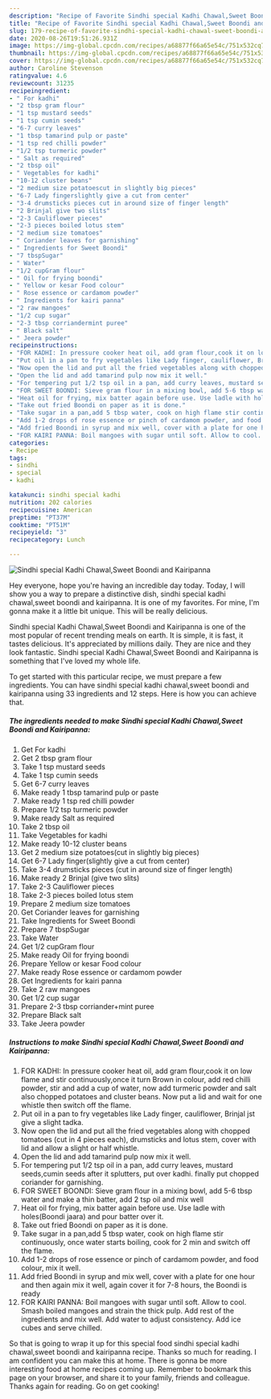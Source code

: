 ```yaml
---
description: "Recipe of Favorite Sindhi special Kadhi Chawal,Sweet Boondi and Kairipanna"
title: "Recipe of Favorite Sindhi special Kadhi Chawal,Sweet Boondi and Kairipanna"
slug: 179-recipe-of-favorite-sindhi-special-kadhi-chawal-sweet-boondi-and-kairipanna
date: 2020-08-26T19:51:26.931Z
image: https://img-global.cpcdn.com/recipes/a68877f66a65e54c/751x532cq70/sindhi-special-kadhi-chawalsweet-boondi-and-kairipanna-recipe-main-photo.jpg
thumbnail: https://img-global.cpcdn.com/recipes/a68877f66a65e54c/751x532cq70/sindhi-special-kadhi-chawalsweet-boondi-and-kairipanna-recipe-main-photo.jpg
cover: https://img-global.cpcdn.com/recipes/a68877f66a65e54c/751x532cq70/sindhi-special-kadhi-chawalsweet-boondi-and-kairipanna-recipe-main-photo.jpg
author: Caroline Stevenson
ratingvalue: 4.6
reviewcount: 31235
recipeingredient:
- " For kadhi"
- "2 tbsp gram flour"
- "1 tsp mustard seeds"
- "1 tsp cumin seeds"
- "6-7 curry leaves"
- "1 tbsp tamarind pulp or paste"
- "1 tsp red chilli powder"
- "1/2 tsp turmeric powder"
- " Salt as required"
- "2 tbsp oil"
- " Vegetables for kadhi"
- "10-12 cluster beans"
- "2 medium size potatoescut in slightly big pieces"
- "6-7 Lady fingerslightly give a cut from center"
- "3-4 drumsticks pieces cut in around size of finger length"
- "2 Brinjal give two slits"
- "2-3 Cauliflower pieces"
- "2-3 pieces boiled lotus stem"
- "2 medium size tomatoes"
- " Coriander leaves for garnishing"
- " Ingredients for Sweet Boondi"
- "7 tbspSugar"
- " Water"
- "1/2 cupGram flour"
- " Oil for frying boondi"
- " Yellow or kesar Food colour"
- " Rose essence or cardamom powder"
- " Ingredients for kairi panna"
- "2 raw mangoes"
- "1/2 cup sugar"
- "2-3 tbsp corriandermint puree"
- " Black salt"
- " Jeera powder"
recipeinstructions:
- "FOR KADHI: In pressure cooker heat oil, add gram flour,cook it on low flame and stir continuously,once it turn Brown in colour, add red chilli powder, stir and add a cup of water, now add turmeric powder and salt also chopped potatoes and cluster beans. Now put a lid and wait for one whistle then switch off the flame."
- "Put oil in a pan to fry vegetables like Lady finger, cauliflower, Brinjal jst give a slight tadka."
- "Now open the lid and put all the fried vegetables along with chopped tomatoes (cut in 4 pieces each), drumsticks and lotus stem, cover with lid and allow a slight or half whistle."
- "Open the lid and add tamarind pulp now mix it well."
- "For tempering put 1/2 tsp oil in a pan, add curry leaves, mustard seeds,cumin seeds after it splutters, put over kadhi. finally put chopped coriander for garnishing."
- "FOR SWEET BOONDI: Sieve gram flour in a mixing bowl, add 5-6 tbsp water and make a thin batter, add 2 tsp oil and mix well"
- "Heat oil for frying, mix batter again before use. Use ladle with holes(Boondi jaara) and pour batter over it."
- "Take out fried Boondi on paper as it is done."
- "Take sugar in a pan,add 5 tbsp water, cook on high flame stir continuously, once water starts boiling, cook for 2 min and switch off the flame."
- "Add 1-2 drops of rose essence or pinch of cardamom powder, and food colour, mix it well."
- "Add fried Boondi in syrup and mix well, cover with a plate for one hour and then again mix it well, again cover it for 7-8 hours, the Boondi is ready"
- "FOR KAIRI PANNA: Boil mangoes with sugar until soft. Allow to cool. Smash boiled mangoes and strain the thick pulp. Add rest of the ingredients and mix well. Add water to adjust consistency. Add ice cubes and serve chilled."
categories:
- Recipe
tags:
- sindhi
- special
- kadhi

katakunci: sindhi special kadhi 
nutrition: 202 calories
recipecuisine: American
preptime: "PT37M"
cooktime: "PT51M"
recipeyield: "3"
recipecategory: Lunch

---
```



![Sindhi special Kadhi Chawal,Sweet Boondi and Kairipanna](https://img-global.cpcdn.com/recipes/a68877f66a65e54c/751x532cq70/sindhi-special-kadhi-chawalsweet-boondi-and-kairipanna-recipe-main-photo.jpg)

Hey everyone, hope you're having an incredible day today. Today, I will show you a way to prepare a distinctive dish, sindhi special kadhi chawal,sweet boondi and kairipanna. It is one of my favorites. For mine, I'm gonna make it a little bit unique. This will be really delicious.

Sindhi special Kadhi Chawal,Sweet Boondi and Kairipanna is one of the most popular of recent trending meals on earth. It is simple, it is fast, it tastes delicious. It's appreciated by millions daily. They are nice and they look fantastic. Sindhi special Kadhi Chawal,Sweet Boondi and Kairipanna is something that I've loved my whole life.




To get started with this particular recipe, we must prepare a few ingredients. You can have sindhi special kadhi chawal,sweet boondi and kairipanna using 33 ingredients and 12 steps. Here is how you can achieve that.

<!--inarticleads1-->

##### The ingredients needed to make Sindhi special Kadhi Chawal,Sweet Boondi and Kairipanna:

1. Get  For kadhi
1. Get 2 tbsp gram flour
1. Take 1 tsp mustard seeds
1. Take 1 tsp cumin seeds
1. Get 6-7 curry leaves
1. Make ready 1 tbsp tamarind pulp or paste
1. Make ready 1 tsp red chilli powder
1. Prepare 1/2 tsp turmeric powder
1. Make ready  Salt as required
1. Take 2 tbsp oil
1. Take  Vegetables for kadhi
1. Make ready 10-12 cluster beans
1. Get 2 medium size potatoes(cut in slightly big pieces)
1. Get 6-7 Lady finger(slightly give a cut from center)
1. Take 3-4 drumsticks pieces (cut in around size of finger length)
1. Make ready 2 Brinjal (give two slits)
1. Take 2-3 Cauliflower pieces
1. Take 2-3 pieces boiled lotus stem
1. Prepare 2 medium size tomatoes
1. Get  Coriander leaves for garnishing
1. Take  Ingredients for Sweet Boondi
1. Prepare 7 tbspSugar
1. Take  Water
1. Get 1/2 cupGram flour
1. Make ready  Oil for frying boondi
1. Prepare  Yellow or kesar Food colour
1. Make ready  Rose essence or cardamom powder
1. Get  Ingredients for kairi panna
1. Take 2 raw mangoes
1. Get 1/2 cup sugar
1. Prepare 2-3 tbsp corriander+mint puree
1. Prepare  Black salt
1. Take  Jeera powder




<!--inarticleads2-->

##### Instructions to make Sindhi special Kadhi Chawal,Sweet Boondi and Kairipanna:

1. FOR KADHI: In pressure cooker heat oil, add gram flour,cook it on low flame and stir continuously,once it turn Brown in colour, add red chilli powder, stir and add a cup of water, now add turmeric powder and salt also chopped potatoes and cluster beans. Now put a lid and wait for one whistle then switch off the flame.
1. Put oil in a pan to fry vegetables like Lady finger, cauliflower, Brinjal jst give a slight tadka.
1. Now open the lid and put all the fried vegetables along with chopped tomatoes (cut in 4 pieces each), drumsticks and lotus stem, cover with lid and allow a slight or half whistle.
1. Open the lid and add tamarind pulp now mix it well.
1. For tempering put 1/2 tsp oil in a pan, add curry leaves, mustard seeds,cumin seeds after it splutters, put over kadhi. finally put chopped coriander for garnishing.
1. FOR SWEET BOONDI: Sieve gram flour in a mixing bowl, add 5-6 tbsp water and make a thin batter, add 2 tsp oil and mix well
1. Heat oil for frying, mix batter again before use. Use ladle with holes(Boondi jaara) and pour batter over it.
1. Take out fried Boondi on paper as it is done.
1. Take sugar in a pan,add 5 tbsp water, cook on high flame stir continuously, once water starts boiling, cook for 2 min and switch off the flame.
1. Add 1-2 drops of rose essence or pinch of cardamom powder, and food colour, mix it well.
1. Add fried Boondi in syrup and mix well, cover with a plate for one hour and then again mix it well, again cover it for 7-8 hours, the Boondi is ready
1. FOR KAIRI PANNA: Boil mangoes with sugar until soft. Allow to cool. Smash boiled mangoes and strain the thick pulp. Add rest of the ingredients and mix well. Add water to adjust consistency. Add ice cubes and serve chilled.




So that is going to wrap it up for this special food sindhi special kadhi chawal,sweet boondi and kairipanna recipe. Thanks so much for reading. I am confident you can make this at home. There is gonna be more interesting food at home recipes coming up. Remember to bookmark this page on your browser, and share it to your family, friends and colleague. Thanks again for reading. Go on get cooking!
